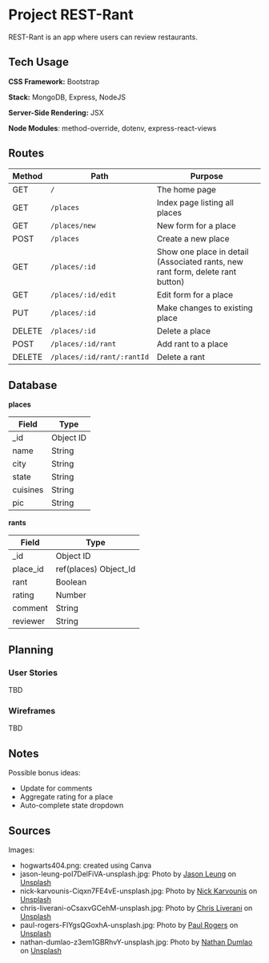# Project REST-Rant

REST-Rant is an app where users can review restaurants.

## Tech Usage

**CSS Framework:** Bootstrap

**Stack:** MongoDB, Express, NodeJS

**Server-Side Rendering:** JSX

**Node Modules**: method-override, dotenv, express-react-views

## Routes

| Method | Path | Purpose |
| ------ | ------------------------------------- | ----------------------------- |
| GET | `/` | The home page |
| GET | `/places` | Index page listing all places |
| GET | `/places/new` | New form for a place |
| POST | `/places` | Create a new place |
| GET | `/places/:id` | Show one place in detail (Associated rants, new rant form, delete rant button) |
| GET | `/places/:id/edit` | Edit form for a place |
| PUT | `/places/:id` | Make changes to existing place |
| DELETE | `/places/:id` | Delete a place |
| POST | `/places/:id/rant` | Add rant to a place |
| DELETE | `/places/:id/rant/:rantId` | Delete a rant |

## Database

**places** 

| Field | Type |
| ---------- | ------------ |
| _id | Object ID |
| name | String |
| city | String |
| state | String |
| cuisines | String |
| pic | String |

**rants**

| Field | Type |
| ---------- | ------------ |
| _id | Object ID |
| place_id | ref(places) Object_Id |
| rant | Boolean |
| rating | Number |
| comment | String |
| reviewer | String |

## Planning

### User Stories

TBD

### Wireframes

TBD

## Notes

Possible bonus ideas:

* Update for comments
* Aggregate rating for a place
* Auto-complete state dropdown

## Sources
Images:
- hogwarts404.png: created using Canva
- jason-leung-poI7DelFiVA-unsplash.jpg: Photo by <a href="https://unsplash.com/@ninjason?utm_content=creditCopyText&utm_medium=referral&utm_source=unsplash">Jason Leung</a> on <a href="https://unsplash.com/photos/photo-of-pub-set-in-room-during-daytime-poI7DelFiVA?utm_content=creditCopyText&utm_medium=referral&utm_source=unsplash">Unsplash</a>
- nick-karvounis-Ciqxn7FE4vE-unsplash.jpg: Photo by <a href="https://unsplash.com/@nickkarvounis?utm_content=creditCopyText&utm_medium=referral&utm_source=unsplash">Nick Karvounis</a> on <a href="https://unsplash.com/photos/rectangular-beige-wooden-tables-and-chair-Ciqxn7FE4vE?utm_content=creditCopyText&utm_medium=referral&utm_source=unsplash">Unsplash</a>
- chris-liverani-oCsaxvGCehM-unsplash.jpg: Photo by <a href="https://unsplash.com/@chrisliverani?utm_content=creditCopyText&utm_medium=referral&utm_source=unsplash">Chris Liverani</a> on <a href="https://unsplash.com/photos/formal-dinner-setup-oCsaxvGCehM?utm_content=creditCopyText&utm_medium=referral&utm_source=unsplash">Unsplash</a>
- paul-rogers-FlYgsQGoxhA-unsplash.jpg: Photo by <a href="https://unsplash.com/@progers?utm_content=creditCopyText&utm_medium=referral&utm_source=unsplash">Paul Rogers</a> on <a href="https://unsplash.com/photos/black-ceramic-bowl-with-rice-and-sliced-lemon-FlYgsQGoxhA?utm_content=creditCopyText&utm_medium=referral&utm_source=unsplash">Unsplash</a>
- nathan-dumlao-z3em1GBRhvY-unsplash.jpg: Photo by <a href="https://unsplash.com/@nate_dumlao?utm_content=creditCopyText&utm_medium=referral&utm_source=unsplash">Nathan Dumlao</a> on <a href="https://unsplash.com/photos/coffee-surrounded-by-four-baked-breads-z3em1GBRhvY?utm_content=creditCopyText&utm_medium=referral&utm_source=unsplash">Unsplash</a>
  
  
  